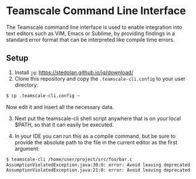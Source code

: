 # Teamscale Command Line Interface

The Teamscale command line interface is used to enable integration into text editors such as VIM, Emacs or Sublime, by providing findings in a standard error format that can be interpreted like compile time errors. 

## Setup

1. Install ```jq```: https://stedolan.github.io/jq/download/
2. Clone this repository and copy the ```.teamscale-cli.config``` to your user directory:
 ```bash
 $ cp .teamscale-cli.config ~ 
 ```
 Now edit it and insert all the necessary data.

3. Next put the teamscale-cli shell script anywhere that is on your local $PATH, so that it can easily be executed.

4. In your IDE you can run this as a compile command, but be sure to provide the absolute path to the file in the current editor as the first argument: 

```bash
$ teamscale-cli /home/user/project/src/foo/bar.c
AssumptionViolatedException.java:30:0: error: Avoid leaving deprecated classes / methods / fields
AssumptionViolatedException.java:21:0: error: Avoid leaving deprecated classes / methods / fields
```

